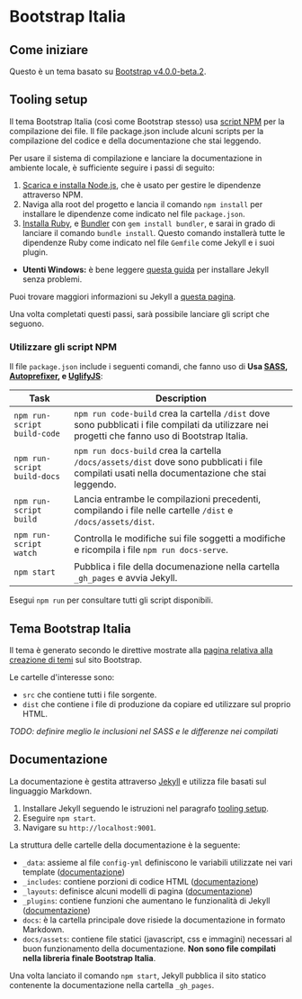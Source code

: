 # Bootstrap Italia

## Come iniziare

Questo è un tema basato su [Bootstrap v4.0.0-beta.2](https://getbootstrap.com/docs/4.0/getting-started/introduction/).

## Tooling setup

Il tema Bootstrap Italia (così come Bootstrap stesso) usa [script NPM](https://docs.npmjs.com/misc/scripts) per la compilazione dei file. Il file package.json include alcuni scripts per la compilazione del codice e della documentazione che stai leggendo.

Per usare il sistema di compilazione e lanciare la documentazione in ambiente locale, è sufficiente seguire i passi di seguito:

1. [Scarica e installa Node.js](https://nodejs.org/download/), che è usato per gestire le dipendenze attraverso NPM.
2. Naviga alla root del progetto e lancia il comando `npm install` per installare le dipendenze come indicato nel file `package.json`.
3. [Installa Ruby][install-ruby], e [Bundler][gembundler] con `gem install bundler`, e sarai in grado di lanciare il comando `bundle install`. Questo comando installerà tutte le dipendenze Ruby come indicato nel file `Gemfile` come Jekyll e i suoi plugin.
  - **Utenti Windows:** è bene leggere [questa guida][jekyll-windows] per installare Jekyll senza problemi.
  
Puoi trovare maggiori informazioni su Jekyll a [questa pagina][jekyll].

Una volta completati questi passi, sarà possibile lanciare gli script che seguono.

### Utilizzare gli script NPM

Il file `package.json` include i seguenti comandi, che fanno uso di  **Usa [SASS][sass], [Autoprefixer][autoprefixer], e [UglifyJS][uglify]**:

| Task | Description |
| --- | --- |
| `npm run-script build-code` | `npm run code-build` crea la cartella `/dist` dove sono pubblicati i file compilati da utilizzare nei progetti che fanno uso di Bootstrap Italia. |
| `npm run-script build-docs` | `npm run docs-build` crea la cartella `/docs/assets/dist` dove sono pubblicati i file compilati usati nella documentazione che stai leggendo. |
| `npm run-script build` | Lancia entrambe le compilazioni precedenti, compilando i file nelle cartelle `/dist` e `/docs/assets/dist`. |
| `npm run-script watch` | Controlla le modifiche sui file soggetti a modifiche e ricompila i file `npm run docs-serve`. |
| `npm start` | Pubblica i file della documenazione nella cartella `_gh_pages` e avvia Jekyll. |

Esegui `npm run` per consultare tutti gli script disponibili.

## Tema Bootstrap Italia

Il tema è generato secondo le direttive mostrate alla [pagina relativa alla creazione di temi](https://getbootstrap.com/docs/4.0/getting-started/theming/) sul sito Bootstrap.

Le cartelle d'interesse sono:

- `src` che contiene tutti i file sorgente.
- `dist` che contiene i file di produzione da copiare ed utilizzare sul proprio HTML.

_TODO: definire meglio le inclusioni nel SASS e le differenze nei compilati_

## Documentazione

La documentazione è gestita attraverso [Jekyll][jekyll] e utilizza file basati sul linguaggio Markdown.

1. Installare Jekyll seguendo le istruzioni nel paragrafo [tooling setup](#tooling-setup).
2. Eseguire `npm start`.
3. Navigare su `http://localhost:9001`.

La struttura delle cartelle della documentazione è la seguente:

- `_data`: assieme al file `config-yml` definiscono le variabili utilizzate nei vari template ([documentazione][jekyll-data])
- `_includes`: contiene porzioni di codice HTML ([documentazione][jekyll-includes])
- `_layouts`: definisce alcuni modelli di pagina ([documentazione][jekyll-themes])
- `_plugins`: contiene funzioni che aumentano le funzionalità di Jekyll ([documentazione][jekyll-plugins])
- `docs`: è la cartella principale dove risiede la documentazione in formato Markdown.
- `docs/assets`: contiene file statici (javascript, css e immagini) necessari al buon funzionamento della documentazione. **Non sono file compilati nella libreria finale Bootstrap Italia**.

Una volta lanciato il comando `npm start`, Jekyll pubblica il sito statico contenente la documentazione nella cartella `_gh_pages`.

[autoprefixer]: https://github.com/postcss/autoprefixer
[uglify]: https://github.com/mishoo/UglifyJS2
[sass]: http://sass-lang.com/
[install-ruby]: https://www.ruby-lang.org/en/documentation/installation/
[gembundler]: https://bundler.io/
[jekyll]: https://jekyllrb.com/docs/home/
[jekyll-windows]: https://jekyllrb.com/docs/windows/
[jekyll-data]: https://jekyllrb.com/docs/datafiles/
[jekyll-includes]: https://jekyllrb.com/docs/includes/
[jekyll-themes]: https://jekyllrb.com/docs/themes/
[jekyll-plugins]: https://jekyllrb.com/docs/plugins/